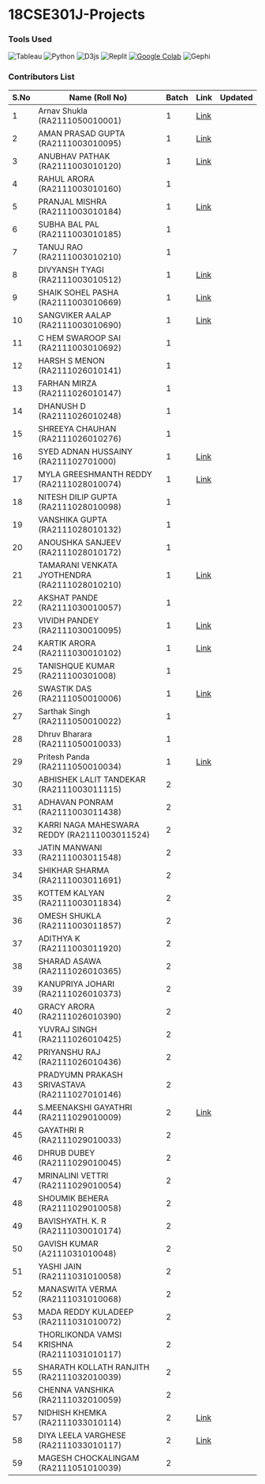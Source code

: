 # 18CSE301J-Projects

### Tools Used
![Tableau](https://img.shields.io/badge/Tableau-E97627?style=for-the-badge&logo=Tableau&logoColor=white) ![Python](https://img.shields.io/badge/Python-FFD43B?style=for-the-badge&logo=python&logoColor=blue) ![D3js](https://img.shields.io/badge/d3.js-F9A03C?style=for-the-badge&logo=d3.js&logoColor=white) ![Replit](https://img.shields.io/badge/Replit-DD1200?style=for-the-badge&logo=Replit&logoColor=white) [![Google Colab](https://img.shields.io/badge/Google%20Colab-white?style=for-the-badge&logo=google-colab&logoColor=orange&color=orange)](https://colab.research.google.com/) ![Gephi](https://img.shields.io/badge/Gephi-white?style=for-the-badge&color=black)






### Contributors List 
| S.No | Name  (Roll No)           | Batch | Link | Updated |
|------|---------------------------|-------|------|---------|
| 1    | Arnav Shukla (RA2111050010001)          | 1     | [Link](https://info-viz.vercel.app)     |         |
| 2    | AMAN PRASAD GUPTA (RA2111003010095)        | 1     |[Link](https://amangupta5555.github.io/Home.html)        |         |
| 3    | ANUBHAV PATHAK (RA2111003010120)           | 1     |[Link](https://18cse301j-anubhavpathak.vercel.app/)      |         |
| 4    | RAHUL ARORA (RA2111003010160)             | 1     |      |         |
| 5    | PRANJAL MISHRA (RA2111003010184)           | 1     |[Link](https://infoviz-project.vercel.app/)      |         |
| 6    | SUBHA BAL PAL (RA2111003010185)            | 1     |      |         |
| 7    | TANUJ RAO  (RA2111003010210)               | 1     |      |         |
| 8    | DIVYANSH TYAGI (RA2111003010512)           | 1     |[Link](https://info-viz-512.netlify.app/)       |        |     |
| 9    | SHAIK SOHEL PASHA (RA2111003010669)        | 1     |  [Link](https://sohel669.github.io/Shaik_Sohel_Pasha-Information_Visualization/)    |         |
| 10   | SANGVIKER AALAP (RA2111003010690)          | 1     |[Link](https://aalapsangvikar.github.io/RA2111003010690_Information_Visualization/)      |         |
| 11   | C HEM SWAROOP SAI (RA2111003010692)        | 1     |      |         |
| 12   | HARSH S MENON (RA2111026010141)            | 1     |      |         |
| 13   | FARHAN MIRZA (RA2111026010147)             | 1     |      |         |
| 14   | DHANUSH D  (RA2111026010248)               | 1     |      |         |
| 15   | SHREEYA CHAUHAN (RA2111026010276)          | 1     |      |         |
| 16   | SYED ADNAN HUSSAINY (RA211102701000)      | 1     |  [Link](https://github.com/SyedAdnanHussainy/18CSE301J_RA2111027010008.git)    |         |
| 17   | MYLA GREESHMANTH REDDY (RA2111028010074)   | 1     |  [Link](https://sites.google.com/srmist.edu.in/greesh074-jyothendra210/home)    |         |
| 18   | NITESH DILIP GUPTA (RA2111028010098)       | 1     |      |         |
| 19   | VANSHIKA GUPTA (RA2111028010132)           | 1     |      |         |
| 20   | ANOUSHKA SANJEEV (RA2111028010172)         | 1     |      |         |
| 21   | TAMARANI VENKATA JYOTHENDRA (RA2111028010210)| 1     |[Link](https://sites.google.com/srmist.edu.in/greesh074-jyothendra210/home)     |         |
| 22   | AKSHAT PANDE  (RA2111030010057)            | 1     |      |         |
| 23   | VIVIDH PANDEY (RA2111030010095)            | 1     |[Link](https://infoviz095.netlify.app/)      |         |
| 24   | KARTIK ARORA (RA2111030010102)             | 1     |[Link](https://github.com/firepopsicle/InfoViz01/tree/main)    |         |
| 25   | TANISHQUE KUMAR (RA211100301008)             | 1     |      |         |
| 26   | SWASTIK DAS  (RA2111050010006)             | 1     | [Link](https://18-cse-301-j.vercel.app/)     |         |
| 27   | Sarthak Singh (RA2111050010022)             | 1     |      |         |
| 28   | Dhruv Bharara (RA2111050010033)            | 1     |      |         |
| 29   | Pritesh Panda (RA2111050010034)            | 1     | [Link](https://infoviz034.vercel.app/)      |         |
| 30   | ABHISHEK LALIT TANDEKAR (RA2111003011115)            | 2     |      |         |
| 31   | ADHAVAN PONRAM (RA2111003011438)            | 2     |      |         |
| 32   | KARRI NAGA MAHESWARA REDDY (RA2111003011524)            | 2     |      |         |
| 33   | JATIN MANWANI (RA2111003011548)            | 2     |      |         |
| 34   | SHIKHAR SHARMA (RA2111003011691)            | 2     |      |         |
| 35   | KOTTEM KALYAN (RA2111003011834)            | 2     |      |         |
| 36   | OMESH SHUKLA (RA2111003011857)            | 2     |      |         |
| 37   | ADITHYA K (RA2111003011920)            | 2     |      |         |
| 38   | SHARAD ASAWA (RA2111026010365)            | 2     |      |         |
| 39   | KANUPRIYA JOHARI (RA2111026010373)            | 2     |      |         |
| 40   | GRACY ARORA (RA2111026010390)            | 2     |      |         |
| 41   | YUVRAJ SINGH (RA2111026010425)            | 2     |      |         |
| 42   | PRIYANSHU RAJ (RA2111026010436)            | 2     |      |         |
| 43   | PRADYUMN PRAKASH SRIVASTAVA (RA2111027010146)            | 2     |      |         |
| 44   | S.MEENAKSHI GAYATHRI (RA2111029010009)            | 2     | [Link](https://github.com/Meenakshi-Gayathri/Information-Vizualisation-RA2111029010009)     |         |
| 45   | GAYATHRI R (RA2111029010033)            | 2     |      |         |
| 46   | DHRUB DUBEY (RA2111029010045)            | 2     |      |         |
| 47   | MRINALINI VETTRI (RA2111029010054)            | 2     |      |         |
| 48   | SHOUMIK BEHERA (RA2111029010058)            | 2     |      |         |
| 49   | BAVISHYATH. K. R (RA2111030010174)            | 2     |      |         |
| 50   | GAVISH KUMAR (A2111031010048)            | 2     |               |      |         |
| 51   | YASHI JAIN (RA2111031010058)            | 2     |               |      |         |
| 52   | MANASWITA VERMA (RA2111031010068)            | 2     |               |      |         |
| 53   | MADA REDDY KULADEEP (RA2111031010072)            | 2     |               |      |         |
| 54   | THORLIKONDA VAMSI KRISHNA (RA2111031010117)            | 2     |               |      |         |
| 55   | SHARATH KOLLATH RANJITH (RA2111032010039)            | 2     |               |      |         |
| 56   | CHENNA VANSHIKA (RA2111032010059)            | 2     |               |      |         |
| 57   | NIDHISH KHEMKA (RA2111033010114)            | 2     |  [Link](https://main--superlative-nougat-0cc1e5.netlify.app/)            |      |         |
| 58   | DIYA LEELA VARGHESE (RA2111033010117)            | 2     |   [Link](https://diyalv.github.io/18CSE301J_RA2111033010117/)             |      |         |
| 59   | MAGESH CHOCKALINGAM (RA2111051010039)            | 2     |               |      |         |
